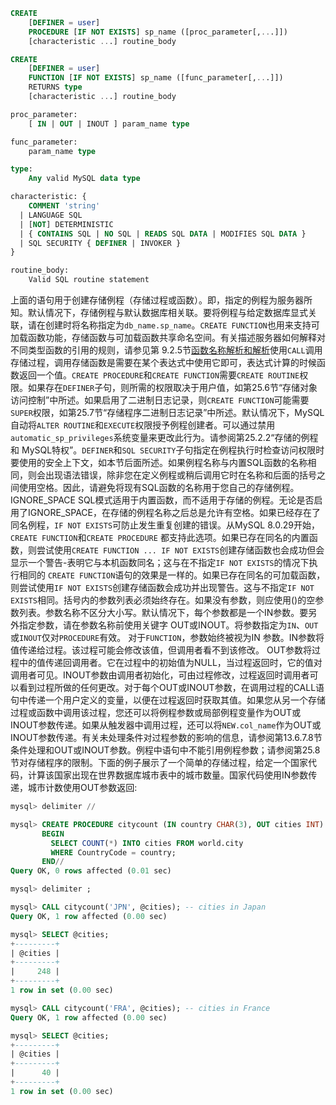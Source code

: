 ```sql
CREATE
    [DEFINER = user]
    PROCEDURE [IF NOT EXISTS] sp_name ([proc_parameter[,...]])
    [characteristic ...] routine_body

CREATE
    [DEFINER = user]
    FUNCTION [IF NOT EXISTS] sp_name ([func_parameter[,...]])
    RETURNS type
    [characteristic ...] routine_body

proc_parameter:
    [ IN | OUT | INOUT ] param_name type

func_parameter:
    param_name type

type:
    Any valid MySQL data type

characteristic: {
    COMMENT 'string'
  | LANGUAGE SQL
  | [NOT] DETERMINISTIC
  | { CONTAINS SQL | NO SQL | READS SQL DATA | MODIFIES SQL DATA }
  | SQL SECURITY { DEFINER | INVOKER }
}

routine_body:
    Valid SQL routine statement
```
上面的语句用于创建存储例程（存储过程或函数）。即，指定的例程为服务器所知。默认情况下，存储例程与默认数据库相关联。要将例程与给定数据库显式关联，请在创建时将名称指定为`db_name.sp_name`。`CREATE FUNCTION`也用来支持可加载函数功能，存储函数与可加载函数共享命名空间。有关描述服务器如何解释对不同类型函数的引用的规则，请参见第 9.2.5节[函数名称解析和解析](https://dev.mysql.com/doc/refman/8.0/en/function-resolution.html)使用`CALL`调用存储过程，调用存储函数是需要在某个表达式中使用它即可，表达式计算的时候函数返回一个值。`CREATE PROCEDURE`和`CREATE FUNCTION`需要`CREATE ROUTINE`权限。如果存在`DEFINER`子句，则所需的权限取决于用户值，如第25.6节“存储对象访问控制”中所述。如果启用了二进制日志记录，则`CREATE FUNCTION`可能需要`SUPER`权限，如第25.7节“存储程序二进制日志记录”中所述。默认情况下，MySQL自动将`ALTER ROUTINE`和`EXECUTE`权限授予例程创建者。可以通过禁用`automatic_sp_privileges`系统变量来更改此行为。请参阅第25.2.2“存储的例程和 MySQL特权”。`DEFINER`和`SQL SECURITY`子句指定在例程执行时检查访问权限时要使用的安全上下文，如本节后面所述。如果例程名称与内置SQL函数的名称相同，则会出现语法错误，除非您在定义例程或稍后调用它时在名称和后面的括号之间使用空格。因此，请避免将现有SQL函数的名称用于您自己的存储例程。IGNORE_SPACE SQL模式适用于内置函数，而不适用于存储的例程。无论是否启用了IGNORE_SPACE，在存储的例程名称之后总是允许有空格。如果已经存在了同名例程，`IF NOT EXISTS`可防止发生重复创建的错误。从MySQL 8.0.29开始，`CREATE FUNCTION`和`CREATE PROCEDURE` 都支持此选项。如果已存在同名的内置函数，则尝试使用`CREATE FUNCTION ... IF NOT EXISTS`创建存储函数也会成功但会显示一个警告-表明它与本机函数同名；这与在不指定`IF NOT EXISTS`的情况下执行相同的 `CREATE FUNCTION`语句的效果是一样的。如果已存在同名的可加载函数，则尝试使用`IF NOT EXISTS`创建存储函数会成功并出现警告。这与不指定`IF NOT EXISTS`相同。括号内的参数列表必须始终存在。如果没有参数，则应使用()的空参数列表。参数名称不区分大小写。默认情况下，每个参数都是一个IN参数。要另外指定参数，请在参数名称前使用关键字 OUT或INOUT。将参数指定为`IN`、`OUT`或`INOUT`仅对`PROCEDURE`有效。 对于`FUNCTION`，参数始终被视为IN 参数。IN参数将值传递给过程。该过程可能会修改该值，但调用者看不到该修改。 OUT参数将过程中的值传递回调用者。它在过程中的初始值为NULL，当过程返回时，它的值对调用者可见。INOUT参数由调用者初始化，可由过程修改，过程返回时调用者可以看到过程所做的任何更改。对于每个OUT或INOUT参数，在调用过程的CALL语句中传递一个用户定义的变量，以便在过程返回时获取其值。如果您从另一个存储过程或函数中调用该过程，您还可以将例程参数或局部例程变量作为OUT或 INOUT参数传递。如果从触发器中调用过程，还可以将`NEW.col_name`作为OUT或INOUT参数传递。有关未处理条件对过程参数的影响的信息，请参阅第13.6.7.8节条件处理和OUT或INOUT参数。例程中语句中不能引用例程参数；请参阅第25.8节对存储程序的限制。下面的例子展示了一个简单的存储过程，给定一个国家代码，计算该国家出现在世界数据库城市表中的城市数量。国家代码使用IN参数传递，城市计数使用OUT参数返回:
```sql
mysql> delimiter //

mysql> CREATE PROCEDURE citycount (IN country CHAR(3), OUT cities INT)
       BEGIN
         SELECT COUNT(*) INTO cities FROM world.city
         WHERE CountryCode = country;
       END//
Query OK, 0 rows affected (0.01 sec)

mysql> delimiter ;

mysql> CALL citycount('JPN', @cities); -- cities in Japan
Query OK, 1 row affected (0.00 sec)

mysql> SELECT @cities;
+---------+
| @cities |
+---------+
|     248 |
+---------+
1 row in set (0.00 sec)

mysql> CALL citycount('FRA', @cities); -- cities in France
Query OK, 1 row affected (0.00 sec)

mysql> SELECT @cities;
+---------+
| @cities |
+---------+
|      40 |
+---------+
1 row in set (0.00 sec)
```

